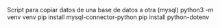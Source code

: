 Script para copiar datos de una base de datos a otra (mysql)
python3 -m venv venv
pip install mysql-connector-python
pip install python-dotenv